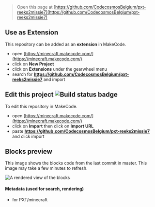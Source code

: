 
> Open this page at [https://github.com/CodecosmosBelgium/pxt-reeks2missie7](https://github.com/CodecosmosBelgium/pxt-reeks2missie7)

## Use as Extension

This repository can be added as an **extension** in MakeCode.

* open [https://minecraft.makecode.com/](https://minecraft.makecode.com/)
* click on **New Project**
* click on **Extensions** under the gearwheel menu
* search for **https://github.com/CodecosmosBelgium/pxt-reeks2missie7** and import

## Edit this project ![Build status badge](https://github.com/CodecosmosBelgium/pxt-reeks2missie7/workflows/MakeCode/badge.svg)

To edit this repository in MakeCode.

* open [https://minecraft.makecode.com/](https://minecraft.makecode.com/)
* click on **Import** then click on **Import URL**
* paste **https://github.com/CodecosmosBelgium/pxt-reeks2missie7** and click import

## Blocks preview

This image shows the blocks code from the last commit in master.
This image may take a few minutes to refresh.

![A rendered view of the blocks](https://github.com/CodecosmosBelgium/pxt-reeks2missie7/raw/master/.github/makecode/blocks.png)

#### Metadata (used for search, rendering)

* for PXT/minecraft
<script src="https://makecode.com/gh-pages-embed.js"></script><script>makeCodeRender("{{ site.makecode.home_url }}", "{{ site.github.owner_name }}/{{ site.github.repository_name }}");</script>
